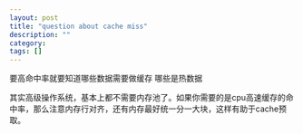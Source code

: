 ```yaml
---
layout: post
title: "question about cache miss"
description: ""
category: 
tags: []
---
```

要高命中率就要知道哪些数据需要做缓存
哪些是热数据


其实高级操作系统，基本上都不需要内存池了。如果你需要的是cpu高速缓存的命中率，那么注意内存行对齐，还有内存最好统一分一大块，这样有助于cache预取。